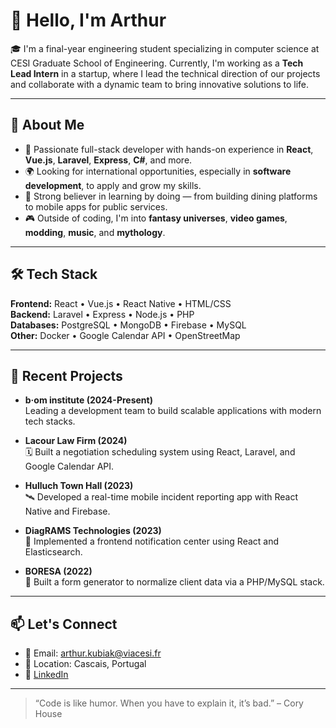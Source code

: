 # 👋 Hello, I'm Arthur

🎓 I'm a final-year engineering student specializing in computer science at CESI Graduate School of Engineering. Currently, I'm working as a **Tech Lead Intern** in a startup, where I lead the technical direction of our projects and collaborate with a dynamic team to bring innovative solutions to life.

---

## 🚀 About Me

- 🔧 Passionate full-stack developer with hands-on experience in **React**, **Vue.js**, **Laravel**, **Express**, **C#**, and more.
- 🌍 Looking for international opportunities, especially in **software development**, to apply and grow my skills.
- 🧠 Strong believer in learning by doing — from building dining platforms to mobile apps for public services.
- 🎮 Outside of coding, I'm into **fantasy universes**, **video games**, **modding**, **music**, and **mythology**.

---

## 🛠 Tech Stack

**Frontend:** React • Vue.js • React Native • HTML/CSS  
**Backend:** Laravel • Express • Node.js • PHP  
**Databases:** PostgreSQL • MongoDB • Firebase • MySQL  
**Other:** Docker • Google Calendar API • OpenStreetMap

---

## 💼 Recent Projects

- **b·om institute (2024-Present)**  
  Leading a development team to build scalable applications with modern tech stacks.

- **Lacour Law Firm (2024)**  
  🗓️ Built a negotiation scheduling system using React, Laravel, and Google Calendar API.

- **Hulluch Town Hall (2023)**  
  🛰️ Developed a real-time mobile incident reporting app with React Native and Firebase.

- **DiagRAMS Technologies (2023)**  
  🚨 Implemented a frontend notification center using React and Elasticsearch.

- **BORESA (2022)**  
  📝 Built a form generator to normalize client data via a PHP/MySQL stack.

---

## 📫 Let's Connect

- 📧 Email: arthur.kubiak@viacesi.fr  
- 📍 Location: Cascais, Portugal  
- 🔗 [LinkedIn](https://www.linkedin.com/in/arthur-kubiak-2aa8bb223/) 

---

> “Code is like humor. When you have to explain it, it’s bad.” – Cory House
